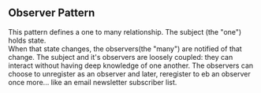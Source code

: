 ## Observer Pattern

This pattern defines a one to many relationship.  The subject (the "one") holds state.  
When that state changes, the observers(the "many") are notified of that change.
The subject and it's observers are loosely coupled: they can interact without having deep knowledge of one another.
The observers can choose to unregister as an observer and later, reregister to eb an observer once more... like an
email newsletter subscriber list.
